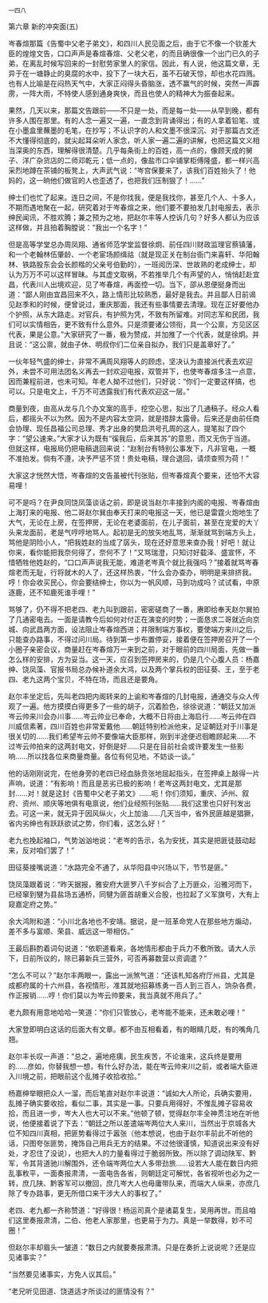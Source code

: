     一四八 

   第六章 新的冲突面(五)

   岑春煊那篇《告蜀中父老子弟文》，和四川人民见面之后，由于它不像一个钦差大臣的煌煌文告，口口声声是春煊春煊、父老父老，的而且确很像一个出门已久的子弟，在离乱时候写回来的一封慰劳家里人的家信。因此，有人说，他这篇文章，无异于在一塘静止的臭腐的水中，投下了一块大石，虽不石破天惊，却也水花四溅。也有人比喻是在闷热天气中，大家正闷得头昏脑涨，透不赢气的时候，突然一声霹雳，一阵大雨，不特使人感到通身爽快，而且也使人的精神大为振奋起来。

   果然，几天以来，那篇文告跟前——不只是一处，而是每一处——从早到晚，都有许多人围在那里。有的人念一遍又一遍，一直念到背诵得出；有的人拿着铅笔、或在小墨盒里蘸墨的毛笔，在抄写；不认识字的人和文墨不很深沉、对于那篇古文还不大懂得彻底的，就尖起耳朵听人家念，听人家一遍二遍的讲解，也把这篇文义相当深奥的东西，理解得很清楚。几乎每条街上的百姓，高一点的，像顾天成的舅子、洋广杂货店的二师邓乾元；低一点的，像盐市口伞铺掌柜傅隆盛，都一样兴高采烈地蹲在茶铺的板凳上，大声武气说：“岑宫保要来了，该我们百姓抬头了！他妈的，这一晌他们做官的人也歪透了，也把我们压制狠了！……”

   绅士们也忙了起来。连日之间，不是你找我，便是我找你，甚至几个人、十多人，不期而遇地聚在一起，研究着对于岑春煊之来，他们要不要拍发几封电报去，表示绅民闻讯，不胜欢腾；兼之预为之地，把赵尔丰等人控诉几句？好多人都认为应该这样做，并且拍着胸膛说：“我出一个名字！”

   但是高等学堂总办周凤翔、通省师范学堂监督徐炯、前任四川财政监理官蔡镇藩，和一个老翰林伍肇龄、一个老宦场颜缉祜（就是现正关在制台衙门来喜轩、华阳翰林、铁路股东会会长颜楷的父亲号伯勤的），一班阅历深、世故熟的老成绅士，却认为万万不可以这样冒昧。与其虚文取祸，不若推举几个有声望的人，悄悄赶赴宜昌，代表川人出境欢迎，见了岑春煊，再面控一切。当下，邵从恩便挺身而出道：“鄙人刚由宜昌回来不久，路上情形比较熟悉，最好是我去。并且鄙人日前谒见赵季和的时候，便曾说过，重庆那面，我还有些事情要去清理。现在正好要他办个护照，从东大路走。对官兵，有护照为凭，不致有所留难。对同志军和民团，我们可以实情相告，更不致有什么意外。只是须要诸公领衔，具一个公禀，方见区区代表，果是公意。”大家研究了一番，极为赞成，并加推了一个代表，就是徐炯。并且说：“这公禀，就由子休、明叔你们二位亲自拟办，我们只是盖章好了。”

   一伙年轻气盛的绅士，非常不满周风翔等人的顾虑，坚决认为直接派代表去欢迎外，未尝不可用法团名义再去一封欢迎电报，双管并下，也使岑春煊多注一点意，因而兼程前进，也未可知。年老人拗不过他们，只好说：“你们一定要这样搞，也可以。只是电文上，千万不可透露我们有代表欢迎这一层。”

   商量到夜，由高从龙与几个办文案的高手，挖空心思，拟出了几通稿子。经众人看后，都摇头不以为然。因为不是内容太空洞，就是措辞太露骨。后来还是由前任商会协理、现任昌福公司总理、秀才出身的樊启洪号孔周的这人，提笔拟了四个字：“望公速来。”大家才认为既有“徯我后，后来其苏”的意思，而又无伤于当道。但就这样，电报局仍把电稿退回来说：“赵制台有特别公事发下，凡非官电，一概不准拍发。倘有不遵，决予严惩不贷！贵处电稿，理合退回，请烦查照为荷！”

   大家这才恍然大悟，岑春煊的文告虽被代刊张贴，但岑春煊真个要来，还怕不大容易哩！

   可不是吗？在尹良同饶凤藻谈话之前，即是说当赵尔丰接到内阁的电报、岑春煊由上海打来的电报、他二哥赵尔巽由奉天打来的电报这一天，他已是雷霆火炮地生了大气，无论在上房，在签押房，无论在老婆面前，在儿子面前，甚至在宠爱的大丫头来龙面前，老是气哼哼地骂人。起初是无的放矢地乱骂，渐渐就骂到端方头上，骂他是阴险小人，“把我姓赵的当成了孱头，现在还好意思来查办我！好吧！就让你来，看你能把我奈何得了，奈何不了！”又骂瑞澄，只知讨好载泽、盛宣怀，不惜牺牲他姓赵的，“口口声声说我无能，难道老岑真个就比我强吗？”接着就骂岑春煊老而无耻，行将就木的人了，还这样热衷，“什么会办查办，明明是来排挤我。哼！你会收买民心，你会要结绅士，你以为一帆风顺，马到功成吗？试试看，中原逐鹿，还不知鹿死谁手哩！”

   骂够了，仍不得不把老四、老九叫到跟前，密密磋商了一番，赓即给奉天赵尔巽拍了几通密电去。一面是请教今后如何对付正在演变的时势；一面恳求二哥就近向京城、向武昌两方面，设法阻止岑春煊西进；并限制端方事权，要使端方来川之后，只能查办路事，不得过问川局。待到第一步布置停妥，接着便在签押房召开了一个小圈子亲密会议，商量赶在岑春煊万一来到之前，对于眼前的四川局面，先做一番怎么样的安排，方为妥当。这一天，应召到签押房来的，仍是几个心腹人员：杨嘉绅、饶凤藻、官报书局总办候补道余大鸿，以及两个掌兵权的田征葵、王，至于老四、老九这两个宝贝，不特在场，而且还是要角。

   赵尔丰坐定后，先叫老四把内阁转来的上谕和岑春煊的几封电报，通通交与众人传观了一遍。他方摸摸白得更多了一些的胡子，沉着脸色，徐徐说道：“朝廷又加派岑云帅来川会办川事……岑云帅业已奉命，大概不日将由上海启行……岑云帅在四川威信素著，四川百姓也非常爱戴他……朝廷特别检派他来，足证朝廷对于川事是很关切的……我们希望岑云帅不要像端大臣那样，刚到半途便迟徊瞻顾起来……不过岑云帅拍来的这两封电文，好倒是好……只是在目前社会或许要发生一些影响……所以找各位来商量商量。各位有何见地，不妨谈一谈。”

   他的话刚刚说完，在他身旁的老四已经血脉贲张地屈起指头，在签押桌上敲得一片声响，说道：“有影响！而且是恶劣已极的影响！老岑这两封电文，尤其是那封……对！就是这封《告蜀中父老子弟文》……呃！你们须知，重庆、泸州、叙府、资州、顺庆等地俱有电禀说，他们业经照刊张贴……我们这里也只好刊发出去。可这一来，就无异于因风纵火，火上加油……几天当中，省外民匪越是猖獗，省内劣绅也有跃跃欲试之势，你们看，这怎么好！”

   老九也挽起袖口，气势汹汹地说：“老岑的告示，名为安抚，其实是把匪徒鼓动起来，反对咱们罢了！”

   田征葵接嘴说道：“水路完全不通了，从华阳县中兴场以下，节节是匪。”

   饶凤藻跟着说：“昨天据报，雅安府大匪罗八千岁纠合了上万匪众，沿雅河而下，已经窜到犍为县盐场五通桥，同犍为匪首胡重义合股，也拉起了义军旗号，大有上窥嘉定府之势。”

   余大鸿附和道：“小川北各地也不安靖。据说，是一班革命党人在那些地方煽动，差不多与富顺、荣县、威远这一带相仿。”

   王最后斟酌着词句说道：“依职道看来，各地情形都由于兵力不敷所致。请大人示下，日前所议的，除已募新兵三营外，可否再募数营以资调遣？”

   “怎么不可以？”赵尔丰两眼一，露出一派煞气道：“还该札知各府厅州县，尤其是成都府属的十六州县，各视情形，准其就地招募练勇一百人到三百人，饷杂各费，作正报销……哼！你们莫以为岑云帅要来，我当真就不用兵了。”

   老九颇有用意地哈哈一笑道：“你们只管放心，老岑能不能来，还未敢必哩！”

   大家登即明白这话的后面大有文章。都不由互相看着，有的眼睛几眨，有的嘴角几翘。

   赵尔丰长叹一声道：“总之，遍地疮痍，民生疾苦，不论谁来，这兵终是要用的……彦如，你替我想一想，有什么好办法，能在岑云帅来川之前，或者端大臣进入川境之前，把眼前这个乱摊子收拾收拾。”

   杨嘉绅举眼把众人一溜，而后笔直对赵尔丰说道：“诚如大人所论，兵确实要用，乱摊子确实要收拾，看似二事，其实是一事。只要兵用得好，不惟乱摊子容易收拾，而且进一步，岑大人也大可以不来。”他顿了顿，觉得赵尔丰全神贯注地在听他说，他便接着说了下去：“朝廷之所以差遣端岑两位大人来川，当然出于京城各大位不知四川真相，把匪势看得过于嚣张（他本想说，也由于赵尔丰前此不听他的话，只图夸张匪势，掩饰自己用兵无方的结果。不过他很谨慎，知道说出来没有好处，才忍住了没说），也把大人的力量看得过于脆弱所致。所以除了调动陕军、黔军，令其背道驰川解围外，还令端岑两位大人多带劲旅……设若大人能在数日内把乱事敉平，一面奏报肃清，一面电告各省，则朝廷定可解忧，各省视听也必为之一转，庶几陕、黔客军可以撤回，庶几岑大人也毋庸带队来，而端大人纵来，亦庶几除了专办路事，更无所借口来干涉大人的事权了。”

   老四、老九都一齐称赞道：“好得很！杨运司真个是诸葛复生，吴用再世。而且咱们这里奏报肃清，二伯、他老人家那里，也更易于为力。真是一举数得，妙不可圈！”

   但赵尔丰却眉头一皱道：“数日之内就要奏报肃清。只是在奏折上说说呢？还是应见诸事实？”

   “当然要见诸事实，方免人议其后。”

   “老兄听见田道、饶道适才所谈过的匪情没有？”

